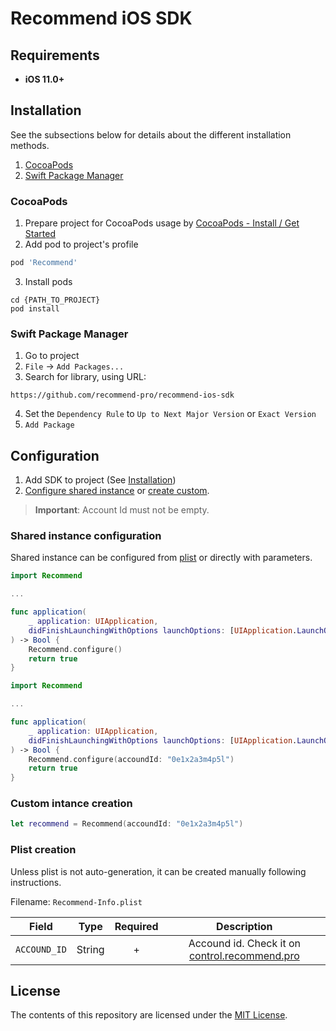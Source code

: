# Recommend iOS SDK

## Requirements

* **iOS 11.0+**

## Installation

See the subsections below for details about the different installation methods.
1. [CocoaPods](#cocoapods)
2. [Swift Package Manager](#swift-package-manager)

### CocoaPods

1. Prepare project for CocoaPods usage by [CocoaPods - Install / Get Started](https://cocoapods.org)
2. Add pod to project's profile
```ruby
pod 'Recommend'
```
3. Install pods
```console
cd {PATH_TO_PROJECT}
pod install
```

### Swift Package Manager

1. Go to project
2. `File` → `Add Packages...`
3. Search for library, using URL: 
```
https://github.com/recommend-pro/recommend-ios-sdk
```
4. Set the `Dependency Rule` to `Up to Next Major Version` or `Exact Version`
5. `Add Package`

## Configuration

1. Add SDK to project (See [Installation](#installation))
2. [Configure shared instance](#shared-instance-configuration) or [create custom](#custom-instance-creation).

> **Important**: Account Id must not be empty.

### Shared instance configuration

Shared instance can be configured from [plist](#plist-creation) or directly with parameters.

```swift
import Recommend

...

func application(
    _ application: UIApplication,
    didFinishLaunchingWithOptions launchOptions: [UIApplication.LaunchOptionsKey: Any]?
) -> Bool {
    Recommend.configure()
    return true
}
```
```swift
import Recommend

...

func application(
    _ application: UIApplication,
    didFinishLaunchingWithOptions launchOptions: [UIApplication.LaunchOptionsKey: Any]?
) -> Bool {
    Recommend.configure(accoundId: "0e1x2a3m4p5l")
    return true
}
```

### Custom intance creation

```swift
let recommend = Recommend(accoundId: "0e1x2a3m4p5l")
```

### Plist creation

Unless plist is not auto-generation, it can be created manually following instructions.

Filename: `Recommend-Info.plist`

| Field | Type | Required | Description |
| :----: | :----: | :----: | :----: |
| `ACCOUND_ID` | String | + | Accound id. Check it on [control.recommend.pro](https://control.recommend.pro/) |

## License

The contents of this repository are licensed under the
[MIT License](https://github.com/recommend-pro/recommend-ios-sdk/blob/main/LICENSE).
